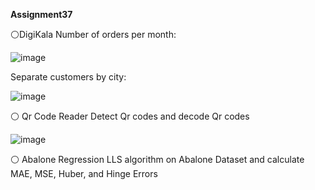  **Assignment37**
 
 ⚪DigiKala
Number of orders per month:

![image](https://user-images.githubusercontent.com/76538787/166115730-4f78c866-ef54-4e37-8d45-5d857d11cf73.png)

Separate customers by city:

![image](https://user-images.githubusercontent.com/76538787/166115769-f7d49d33-907b-4e62-b9d1-b9985c000e40.png)

⚪ Qr Code Reader
Detect Qr codes and decode Qr codes

![image](https://user-images.githubusercontent.com/76538787/166116093-e37c04b2-7656-426f-aa38-6f261888bf84.png)

⚪ Abalone Regression
 LLS algorithm on Abalone Dataset and calculate MAE, MSE, Huber, and Hinge Errors
 
 
 
